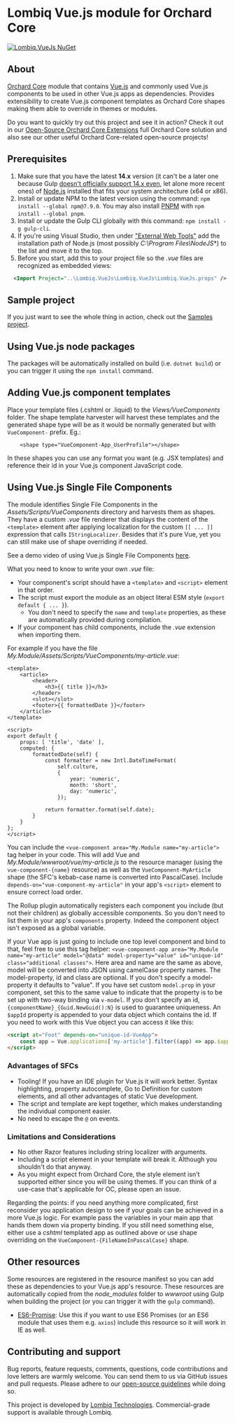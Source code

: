 # Lombiq Vue.js module for Orchard Core

[![Lombiq.VueJs NuGet](https://img.shields.io/nuget/v/Lombiq.DataTables?label=Lombiq.VueJs.Tests.UI)](https://www.nuget.org/packages/Lombiq.VueJs.Tests.UI/)

## About

[Orchard Core](http://orchardproject.net/) module that contains [Vue.js](https://vuejs.org/) and commonly used Vue.js components to be used in other Vue.js apps as dependencies. Provides extensibility to create Vue.js component templates as Orchard Core shapes making them able to override in themes or modules.

Do you want to quickly try out this project and see it in action? Check it out in our [Open-Source Orchard Core Extensions](https://github.com/Lombiq/Open-Source-Orchard-Core-Extensions) full Orchard Core solution and also see our other useful Orchard Core-related open-source projects!

## Prerequisites

1. Make sure that you have the latest **14.x** version (it can't be a later one because Gulp [doesn't officially support 14.x even](https://github.com/gulpjs/gulp/discussions/2649), let alone more recent ones) of [Node.js](https://nodejs.org/en/) installed that fits your system architecture (x64 or x86).
2. Install or update NPM to the latest version using the command: `npm install --global npm@7.9.0`. You may also install [PNPM](https://pnpm.io/) with `npm install --global pnpm`.
3. Install or update the Gulp CLI globally with this command: `npm install -g gulp-cli`.
4. If you're using Visual Studio, then under ["External Web Tools"](https://devblogs.microsoft.com/dotnet/customize-external-web-tools-in-visual-studio-2015/) add the installation path of Node.js (most possibly _C:\Program Files\NodeJS_*) to the list and move it to the top.
5. Before you start, add this to your project file so the _.vue_ files are recognized as embedded views:

```xml
  <Import Project="..\Lombiq.VueJs\Lombiq.VueJs\Lombiq.VueJs.props" />
```

## Sample project

If you just want to see the whole thing in action, check out the [Samples project](Lombiq.VueJs.Samples/Readme.md).

## Using Vue.js node packages

The packages will be automatically installed on build (i.e. `dotnet build`) or you can trigger it using the `npm install` command.

## Adding Vue.js component templates

Place your template files (.cshtml or .liquid) to the _Views/VueComponents_ folder. The shape template harvester will harvest these templates and the generated shape type will be as it would be normally generated but with `VueComponent-` prefix. Eg.:

```cshtml
    <shape type="VueComponent-App_UserProfile"></shape>
```

In these shapes you can use any format you want (e.g. JSX templates) and reference their id in your Vue.js component JavaScript code.

## Using Vue.js Single File Components

The module identifies Single File Components in the _Assets/Scripts/VueComponents_ directory and harvests them as shapes. They have a custom _.vue_ file renderer that displays the content of the `<template>` element after applying localization for the custom `[[ ... ]]` expression that calls `IStringLocalizer`. Besides that it's pure Vue, yet you can still make use of shape overriding if needed.

See a demo video of using Vue.js Single File Components [here](https://www.youtube.com/watch?v=L0qjpQ6THZU).

What you need to know to write your own _.vue_ file:

- Your component's script should have a `<template>` and `<script>` element in that order.
- The script must export the module as an object literal ESM style (`export default { ... }`).
  - You don't need to specify the `name` and `template` properties, as these are automatically provided during compilation.
- If your component has child components, include the _.vue_ extension when importing them.

For example if you have the file _My.Module/Assets/Scripts/VueComponents/my-article.vue_:

```vue
<template>
    <article>
        <header>
            <h3>{{ title }}</h3>
        </header>
        <slot></slot>
        <footer>{{ formattedDate }}</footer>
    </article>
</template>

<script>
export default {
    props: [ 'title', 'date' ],
    computed: {
        formattedDate(self) {
            const formatter = new Intl.DateTimeFormat(
                self.culture,
                {
                    year: 'numeric',
                    month: 'short',
                    day: 'numeric',
                });

            return formatter.format(self.date);
        }
    }
};
</script>
```

You can include the `<vue-component area="My.Module name="my-article">` tag helper in your code. This will add Vue and _My.Module/wwwroot/vue/my-article.js_ to the resource manager (using the `vue-component-{name}` resource) as well as the `VueComponent-MyArticle` shape (the SFC's kebab-case name is converted into PascalCase). Include `depends-on="vue-component-my-article"` in your app's `<script>` element to ensure correct load order.

The Rollup plugin automatically registers each component you include (but not their children) as globally accessible components. So you don't need to list them in your app's `components` property. Indeed the component object isn't exposed as a global variable.

If your Vue app is just going to include one top level component and bind to that, feel free to use this tag helper: `<vue-component-app area="My.Module name="my-article" model="@data" model-property="value" id="unique-id" class="additional classes">`. Here area and name are the same as above, model will be converted into JSON using camelCase property names. The model-property, id and class are optional. If you don't specify a model-property it defaults to "value". If you have set custom `model.prop` in your component, set this to the same value to indicate that the property is to be set up with two-way binding via `v-model`. If you don't specify an id, `{componentName}_{Guid.NewGuid():N}` is used to guarantee uniqueness. An `$appId` property is appended to your data object which contains the id. If you need to work with this Vue object you can access it like this:

```html
<script at="Foot" depends-on="unique-id-VueApp">
    const app = Vue.applications['my-article'].filter((app) => app.$appId === 'unique-id')[0];
</script>
```

### Advantages of SFCs

- Tooling! If you have an IDE plugin for Vue.js it will work better. Syntax highlighting, property autocomplete, Go to Definition for custom elements, and all other advantages of static Vue development.
- The script and template are kept together, which makes understanding the individual component easier.
- No need to escape the `@` on events.

### Limitations and Considerations

- No other Razor features including string localizer with arguments.
- Including a script element in your template will break it. Although you shouldn't do that anyway.
- As you might expect from Orchard Core, the style element isn't supported either since you will be using themes. If you can think of a use-case that's applicable for OC, please open an issue.

Regarding the points: if you need anything more complicated, first reconsider you application design to see if your goals can be achieved in a more Vue.js logic. For example pass the variables in your main app that hands them down via property binding. If you still need something else, either use a _cshtml_ templated app as outlined above or use shape overriding on the `VueComponent-{FileNameInPascalCase}` shape.

## Other resources

Some resources are registered in the resource manifest so you can add these as dependencies to your Vue.js app's resource. These resources are automatically copied from the _node_modules_ folder to _wwwroot_ using Gulp when building the project (or you can trigger it with the `gulp` command).

- [ES6-Promise](https://www.npmjs.com/package/es6-promise): Use this if you want to use ES6 Promises (or an ES6 module that uses them e.g. `axios`) include this resource so it will work in IE as well.

## Contributing and support

Bug reports, feature requests, comments, questions, code contributions and love letters are warmly welcome. You can send them to us via GitHub issues and pull requests. Please adhere to our [open-source guidelines](https://lombiq.com/open-source-guidelines) while doing so.

This project is developed by [Lombiq Technologies](https://lombiq.com/). Commercial-grade support is available through Lombiq.
